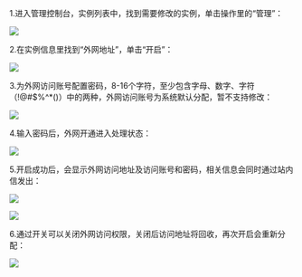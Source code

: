1.进入管理控制台，实例列表中，找到需要修改的实例，单击操作里的“管理”：

![](//mccdn.qcloud.com/img56825925da077.png)

2.在实例信息里找到“外网地址”，单击“开启”：

![](//mccdn.qcloud.com/img5682595c5d4e7.png)

3.为外网访问账号配置密码，8-16个字符，至少包含字母、数字、字符（!@#$%^*()）中的两种，外网访问账号为系统默认分配，暂不支持修改：

![](//mccdn.qcloud.com/img56825964bf4e6.png)

4.输入密码后，外网开通进入处理状态：

![](//mccdn.qcloud.com/img5682596b1222d.png)

5.开启成功后，会显示外网访问地址及访问账号和密码，相关信息会同时通过站内信发出：

![](//mccdn.qcloud.com/img568259720d52d.png)

![](//mccdn.qcloud.com/img5682597c603ca.png)


6.通过开关可以关闭外网访问权限，关闭后访问地址将回收，再次开启会重新分配：

![](//mccdn.qcloud.com/img5682598beba65.png)
